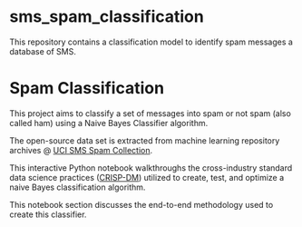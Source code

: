 # sms_spam_classification
This repository contains a classification model to identify spam messages a database of SMS. 

# Spam Classification

This project aims to classify a set of messages into spam or not spam (also called ham) using a Naive Bayes Classifier algorithm. 

The open-source data set is extracted from machine learning repository archives @ [UCI SMS Spam Collection](https://archive.ics.uci.edu/dataset/228/sms+spam+collection). 

This interactive Python notebook walkthroughs the cross-industry standard data science practices ([CRISP-DM](https://en.wikipedia.org/wiki/Cross-industry_standard_process_for_data_mining)) utilized to create, test, and optimize a naive Bayes classification algorithm. 

This notebook section discusses the end-to-end methodology used to create this classifier. 
